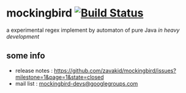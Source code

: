 # mockingbird [![Build Status](https://travis-ci.org/zavakid/mockingbird.png)](https://travis-ci.org/zavakid/mockingbird)

a experimental regex implement by automaton of pure Java *in heavy development*

## some info
* release notes : https://github.com/zavakid/mockingbird/issues?milestone=1&page=1&state=closed
* mail list : mockingbird-devs@googlegroups.com
